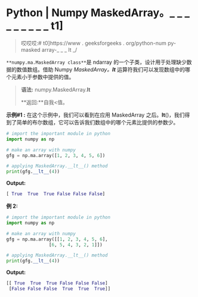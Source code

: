 # Python | Numpy MaskedArray。_ _ _ _ _ _ _ _ _ t1]

> 哎哎哎:# t0]https://www . geeksforgeeks . org/python-num py-masked array-_ _ _ lt _/

`**numpy.ma.MaskedArray class**`是 ndarray 的一个子类，设计用于处理缺少数据的数值数组。借助 Numpy *MaskedArray。__lt__* 运算符我们可以发现数组中的哪个元素小于参数中提供的值。

> **语法:** numpy.MaskedArray.__lt__
> 
> **返回:**自我<值。

**示例#1 :**
在这个示例中，我们可以看到在应用 MaskedArray 之后。__lt__()，我们得到了简单的布尔数组，它可以告诉我们数组中的哪个元素比提供的参数少。

```py
# import the important module in python 
import numpy as np 

# make an array with numpy 
gfg = np.ma.array([1, 2, 3, 4, 5, 6]) 

# applying MaskedArray.__lt__() method 
print(gfg.__lt__(4)) 
```

**Output:**

```py
[ True  True  True False False False]

```

**例 2:**

```py
# import the important module in python 
import numpy as np 

# make an array with numpy 
gfg = np.ma.array([[1, 2, 3, 4, 5, 6], 
                [6, 5, 4, 3, 2, 1]]) 

# applying MaskedArray.__lt__() method 
print(gfg.__lt__(4)) 
```

**Output:**

```py
[[ True  True  True False False False]
 [False False False  True  True  True]]

```